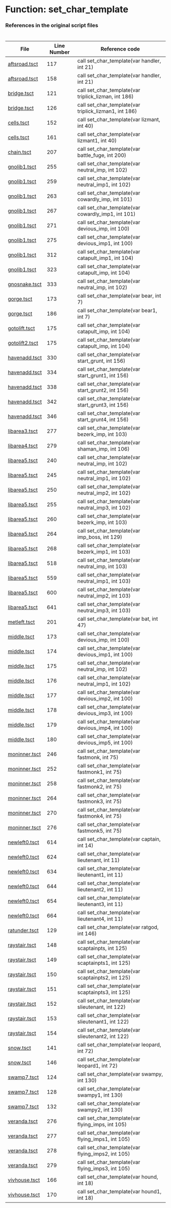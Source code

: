 # Function: set_char_template
### References in the original script files

#

| File | Line Number | Reference code |
| --- | --- | --- |
| [aftsroad.tsct](../../../out/aftsroad.tsct#L117) | 117 | call set_char_template(var handler, int 21) |
| [aftsroad.tsct](../../../out/aftsroad.tsct#L158) | 158 | call set_char_template(var handler, int 21) |
| [bridge.tsct](../../../out/bridge.tsct#L121) | 121 | call set_char_template(var triplick_lizman, int 186) |
| [bridge.tsct](../../../out/bridge.tsct#L126) | 126 | call set_char_template(var triplick_lizman1, int 186) |
| [cells.tsct](../../../out/cells.tsct#L152) | 152 | call set_char_template(var lizmant, int 40) |
| [cells.tsct](../../../out/cells.tsct#L161) | 161 | call set_char_template(var lizmant1, int 40) |
| [chain.tsct](../../../out/chain.tsct#L207) | 207 | call set_char_template(var battle_fuge, int 200) |
| [gnolib1.tsct](../../../out/gnolib1.tsct#L255) | 255 | call set_char_template(var neutral_imp, int 102) |
| [gnolib1.tsct](../../../out/gnolib1.tsct#L259) | 259 | call set_char_template(var neutral_imp1, int 102) |
| [gnolib1.tsct](../../../out/gnolib1.tsct#L263) | 263 | call set_char_template(var cowardly_imp, int 101) |
| [gnolib1.tsct](../../../out/gnolib1.tsct#L267) | 267 | call set_char_template(var cowardly_imp1, int 101) |
| [gnolib1.tsct](../../../out/gnolib1.tsct#L271) | 271 | call set_char_template(var devious_imp, int 100) |
| [gnolib1.tsct](../../../out/gnolib1.tsct#L275) | 275 | call set_char_template(var devious_imp1, int 100) |
| [gnolib1.tsct](../../../out/gnolib1.tsct#L312) | 312 | call set_char_template(var catapult_imp1, int 104) |
| [gnolib1.tsct](../../../out/gnolib1.tsct#L323) | 323 | call set_char_template(var catapult_imp, int 104) |
| [gnosnake.tsct](../../../out/gnosnake.tsct#L333) | 333 | call set_char_template(var neutral_imp, int 102) |
| [gorge.tsct](../../../out/gorge.tsct#L173) | 173 | call set_char_template(var bear, int 7) |
| [gorge.tsct](../../../out/gorge.tsct#L186) | 186 | call set_char_template(var bear1, int 7) |
| [gotolift.tsct](../../../out/gotolift.tsct#L175) | 175 | call set_char_template(var catapult_imp, int 104) |
| [gotolift2.tsct](../../../out/gotolift2.tsct#L175) | 175 | call set_char_template(var catapult_imp, int 104) |
| [havenadd.tsct](../../../out/havenadd.tsct#L330) | 330 | call set_char_template(var start_grunt, int 156) |
| [havenadd.tsct](../../../out/havenadd.tsct#L334) | 334 | call set_char_template(var start_grunt1, int 156) |
| [havenadd.tsct](../../../out/havenadd.tsct#L338) | 338 | call set_char_template(var start_grunt2, int 156) |
| [havenadd.tsct](../../../out/havenadd.tsct#L342) | 342 | call set_char_template(var start_grunt3, int 156) |
| [havenadd.tsct](../../../out/havenadd.tsct#L346) | 346 | call set_char_template(var start_grunt4, int 156) |
| [libarea3.tsct](../../../out/libarea3.tsct#L277) | 277 | call set_char_template(var bezerk_imp, int 103) |
| [libarea4.tsct](../../../out/libarea4.tsct#L279) | 279 | call set_char_template(var shaman_imp, int 106) |
| [libarea5.tsct](../../../out/libarea5.tsct#L240) | 240 | call set_char_template(var neutral_imp, int 102) |
| [libarea5.tsct](../../../out/libarea5.tsct#L245) | 245 | call set_char_template(var neutral_imp1, int 102) |
| [libarea5.tsct](../../../out/libarea5.tsct#L250) | 250 | call set_char_template(var neutral_imp2, int 102) |
| [libarea5.tsct](../../../out/libarea5.tsct#L255) | 255 | call set_char_template(var neutral_imp3, int 102) |
| [libarea5.tsct](../../../out/libarea5.tsct#L260) | 260 | call set_char_template(var bezerk_imp, int 103) |
| [libarea5.tsct](../../../out/libarea5.tsct#L264) | 264 | call set_char_template(var imp_boss, int 129) |
| [libarea5.tsct](../../../out/libarea5.tsct#L268) | 268 | call set_char_template(var bezerk_imp1, int 103) |
| [libarea5.tsct](../../../out/libarea5.tsct#L518) | 518 | call set_char_template(var neutral_imp, int 103) |
| [libarea5.tsct](../../../out/libarea5.tsct#L559) | 559 | call set_char_template(var neutral_imp1, int 103) |
| [libarea5.tsct](../../../out/libarea5.tsct#L600) | 600 | call set_char_template(var neutral_imp2, int 103) |
| [libarea5.tsct](../../../out/libarea5.tsct#L641) | 641 | call set_char_template(var neutral_imp3, int 103) |
| [metleft.tsct](../../../out/metleft.tsct#L201) | 201 | call set_char_template(var bat, int 47) |
| [middle.tsct](../../../out/middle.tsct#L173) | 173 | call set_char_template(var devious_imp, int 100) |
| [middle.tsct](../../../out/middle.tsct#L174) | 174 | call set_char_template(var devious_imp1, int 100) |
| [middle.tsct](../../../out/middle.tsct#L175) | 175 | call set_char_template(var neutral_imp, int 102) |
| [middle.tsct](../../../out/middle.tsct#L176) | 176 | call set_char_template(var neutral_imp1, int 102) |
| [middle.tsct](../../../out/middle.tsct#L177) | 177 | call set_char_template(var devious_imp2, int 100) |
| [middle.tsct](../../../out/middle.tsct#L178) | 178 | call set_char_template(var devious_imp3, int 100) |
| [middle.tsct](../../../out/middle.tsct#L179) | 179 | call set_char_template(var devious_imp4, int 100) |
| [middle.tsct](../../../out/middle.tsct#L180) | 180 | call set_char_template(var devious_imp5, int 100) |
| [moninner.tsct](../../../out/moninner.tsct#L246) | 246 | call set_char_template(var fastmonk, int 75) |
| [moninner.tsct](../../../out/moninner.tsct#L252) | 252 | call set_char_template(var fastmonk1, int 75) |
| [moninner.tsct](../../../out/moninner.tsct#L258) | 258 | call set_char_template(var fastmonk2, int 75) |
| [moninner.tsct](../../../out/moninner.tsct#L264) | 264 | call set_char_template(var fastmonk3, int 75) |
| [moninner.tsct](../../../out/moninner.tsct#L270) | 270 | call set_char_template(var fastmonk4, int 75) |
| [moninner.tsct](../../../out/moninner.tsct#L276) | 276 | call set_char_template(var fastmonk5, int 75) |
| [newleft0.tsct](../../../out/newleft0.tsct#L614) | 614 | call set_char_template(var captain, int 14) |
| [newleft0.tsct](../../../out/newleft0.tsct#L624) | 624 | call set_char_template(var lieutenant, int 11) |
| [newleft0.tsct](../../../out/newleft0.tsct#L634) | 634 | call set_char_template(var lieutenant1, int 11) |
| [newleft0.tsct](../../../out/newleft0.tsct#L644) | 644 | call set_char_template(var lieutenant2, int 11) |
| [newleft0.tsct](../../../out/newleft0.tsct#L654) | 654 | call set_char_template(var lieutenant3, int 11) |
| [newleft0.tsct](../../../out/newleft0.tsct#L664) | 664 | call set_char_template(var lieutenant4, int 11) |
| [ratunder.tsct](../../../out/ratunder.tsct#L129) | 129 | call set_char_template(var ratgod, int 146) |
| [raystair.tsct](../../../out/raystair.tsct#L148) | 148 | call set_char_template(var scaptainpts, int 125) |
| [raystair.tsct](../../../out/raystair.tsct#L149) | 149 | call set_char_template(var scaptainpts1, int 125) |
| [raystair.tsct](../../../out/raystair.tsct#L150) | 150 | call set_char_template(var scaptainpts2, int 125) |
| [raystair.tsct](../../../out/raystair.tsct#L151) | 151 | call set_char_template(var scaptainpts3, int 125) |
| [raystair.tsct](../../../out/raystair.tsct#L152) | 152 | call set_char_template(var slieutenant, int 122) |
| [raystair.tsct](../../../out/raystair.tsct#L153) | 153 | call set_char_template(var slieutenant1, int 122) |
| [raystair.tsct](../../../out/raystair.tsct#L154) | 154 | call set_char_template(var slieutenant2, int 122) |
| [snow.tsct](../../../out/snow.tsct#L141) | 141 | call set_char_template(var leopard, int 72) |
| [snow.tsct](../../../out/snow.tsct#L146) | 146 | call set_char_template(var leopard1, int 72) |
| [swamp7.tsct](../../../out/swamp7.tsct#L124) | 124 | call set_char_template(var swampy, int 130) |
| [swamp7.tsct](../../../out/swamp7.tsct#L128) | 128 | call set_char_template(var swampy1, int 130) |
| [swamp7.tsct](../../../out/swamp7.tsct#L132) | 132 | call set_char_template(var swampy2, int 130) |
| [veranda.tsct](../../../out/veranda.tsct#L276) | 276 | call set_char_template(var flying_imps, int 105) |
| [veranda.tsct](../../../out/veranda.tsct#L277) | 277 | call set_char_template(var flying_imps1, int 105) |
| [veranda.tsct](../../../out/veranda.tsct#L278) | 278 | call set_char_template(var flying_imps2, int 105) |
| [veranda.tsct](../../../out/veranda.tsct#L279) | 279 | call set_char_template(var flying_imps3, int 105) |
| [vivhouse.tsct](../../../out/vivhouse.tsct#L166) | 166 | call set_char_template(var hound, int 18) |
| [vivhouse.tsct](../../../out/vivhouse.tsct#L170) | 170 | call set_char_template(var hound1, int 18) |
